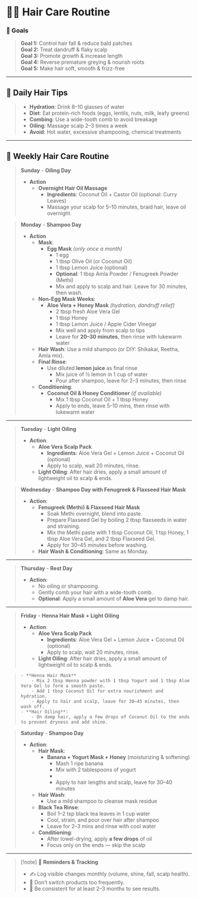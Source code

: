 # 💇‍♀️ Hair Care Routine

### 🎯 Goals

> **Goal 1:** Control hair fall & reduce bald patches  
> **Goal 2:** Treat dandruff & flaky scalp  
> **Goal 3:** Promote growth & increase length  
> **Goal 4:** Reverse premature greying & nourish roots  
> **Goal 5:** Make hair soft, smooth & frizz-free  

---

## 🪷 Daily Hair Tips

> - **Hydration**: Drink 8–10 glasses of water  
> - **Diet**: Eat protein-rich foods (eggs, lentils, nuts, milk, leafy greens)  
> - **Combing**: Use a wide-tooth comb to avoid breakage  
> - **Oiling**: Massage scalp 2–3 times a week  
> - **Avoid**: Hot water, excessive shampooing, chemical treatments  

---

## 📅 Weekly Hair Care Routine

> **Sunday** - **Oiling Day**  
> - **Action**  
>    - **Overnight Hair Oil Massage**  
>      - **Ingredients**: Coconut Oil + Castor Oil (optional: Curry Leaves)  
>      - Massage your scalp for 5–10 minutes, braid hair, leave oil overnight.  

> **Monday** - **Shampoo Day**  
> - **Action**  
>    - **Mask**:  
>        - **Egg Mask** *(only once a month)*  
>            - 1 egg  
>            - 1 tbsp Olive Oil (or Coconut Oil)  
>            - 1 tbsp Lemon Juice (optional)  
>            - **Optional**: 1 tbsp Amla Powder / Fenugreek Powder (Methi)  
>            - Mix and apply to scalp and hair. Leave for 30 minutes, then wash.  
>    - **Non-Egg Mask Weeks**:  
>        - **Aloe Vera + Honey Mask** *(hydration, dandruff relief)*  
>            - 2 tbsp fresh Aloe Vera Gel  
>            - 1 tbsp Honey  
>            - 1 tbsp Lemon Juice / Apple Cider Vinegar  
>            - Mix well and apply from scalp to tips  
>            - Leave for **20–30 minutes**, then rinse with lukewarm water  
>    - **Hair Wash**: Use a mild shampoo (or DIY: Shikakai, Reetha, Amla mix).  
>    - **Final Rinse**:  
>        - Use diluted **lemon juice** as final rinse  
>            - Mix juice of ½ lemon in 1 cup of water  
>            - Pour after shampoo, leave for 2–3 minutes, then rinse  
>    - **Conditioning**:  
>        - **Coconut Oil & Honey Conditioner** *(if available)*  
>            - Mix 1 tbsp Coconut Oil + 1 tbsp Honey  
>            - Apply to ends, leave 5–10 mins, then rinse with lukewarm water

---


> **Tuesday** - **Light Oiling**  
> - **Action**:  
>     - **Aloe Vera Scalp Pack**  
>         - **Ingredients**: Aloe Vera Gel + Lemon Juice + Coconut Oil (optional)  
>         - Apply to scalp, wait 20 minutes, rinse.  
>     - **Light Oiling**: After hair dries, apply a small amount of lightweight oil to scalp & ends.  

> **Wednesday** - **Shampoo Day with Fenugreek & Flaxseed Hair Mask**  
> - **Action**:  
>     - **Fenugreek (Methi) & Flaxseed Hair Mask**  
>         - Soak Methi overnight, blend into paste.  
>         - Prepare Flaxseed Gel by boiling 2 tbsp flaxseeds in water and straining.  
>         - Mix the Methi paste with 1 tbsp Coconut Oil, 1 tsp Honey, 1 tbsp Aloe Vera Gel, and 2 tbsp Flaxseed Gel.  
>         - Apply for 30–45 minutes before washing.  
>     - **Hair Wash & Conditioning**: Same as Monday.  

---

> **Thursday** - **Rest Day**  
> - **Action**:  
>     - No oiling or shampooing.  
>     - Gently comb your hair with a wide-tooth comb.  
>     - **Optional**: Apply a small amount of **Aloe Vera** gel to damp hair. 

---

> **Friday** - **Henna Hair Mask + Light Oiling**  
> - **Action**:  
>     - **Aloe Vera Scalp Pack**  
>         - **Ingredients**: Aloe Vera Gel + Lemon Juice + Coconut Oil (optional)  
>         - Apply to scalp, wait 20 minutes, rinse.  
>     - **Light Oiling**: After hair dries, apply a small amount of lightweight oil to scalp & ends.  

>     - **Henna Hair Mask**  
>         - Mix 2 tbsp Henna powder with 1 tbsp Yogurt and 1 tbsp Aloe Vera Gel to form a smooth paste.  
>         - Add 1 tbsp Coconut Oil for extra nourishment and hydration.  
>         - Apply to hair and scalp, leave for 30–45 minutes, then wash off.  
>     - **Hair Oiling**:  
>         - On damp hair, apply a few drops of Coconut Oil to the ends to prevent dryness and add shine. 

> **Saturday** - **Shampoo Day**  
> - **Action**:  
>     - **Hair Mask**:  
>         - **Banana + Yogurt Mask + Honey** (moisturizing & softening)  
>             - Mash 1 ripe banana  
>             - Mix with 2 tablespoons of yogurt  
>             - 
>             - Apply to hair lengths and scalp, leave for 30–40 minutes  
>     - **Hair Wash**:  
>         - Use a mild shampoo to cleanse mask residue  
>     - **Black Tea Rinse**:  
>         - Boil 1–2 tsp black tea leaves in 1 cup water  
>         - Cool, strain, and pour over hair after shampoo  
>         - Leave for 2–3 mins and rinse with cool water  
>     - **Conditioning**:  
>         - After towel-drying, apply **a few drops** of oil
>         - Focus only on the ends — skip the scalp  

---

> [!note] 📝 **Reminders & Tracking**  
> - ✍️ Log visible changes monthly (volume, shine, fall, scalp health).  
> - 🧴 Don’t switch products too frequently.  
> - 🌱 Be consistent for at least 2–3 months to see results.  